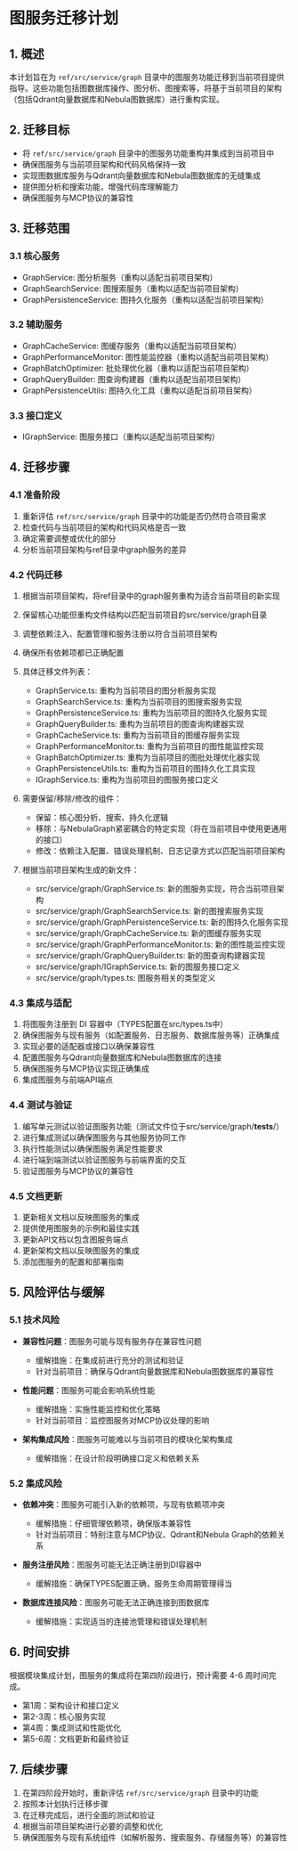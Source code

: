 # 图服务迁移计划

## 1. 概述

本计划旨在为 `ref/src/service/graph` 目录中的图服务功能迁移到当前项目提供指导。这些功能包括图数据库操作、图分析、图搜索等，将基于当前项目的架构（包括Qdrant向量数据库和Nebula图数据库）进行重构实现。

## 2. 迁移目标

- 将 `ref/src/service/graph` 目录中的图服务功能重构并集成到当前项目中
- 确保图服务与当前项目架构和代码风格保持一致
- 实现图数据库服务与Qdrant向量数据库和Nebula图数据库的无缝集成
- 提供图分析和搜索功能，增强代码库理解能力
- 确保图服务与MCP协议的兼容性

## 3. 迁移范围

### 3.1 核心服务
- GraphService: 图分析服务（重构以适配当前项目架构）
- GraphSearchService: 图搜索服务（重构以适配当前项目架构）
- GraphPersistenceService: 图持久化服务（重构以适配当前项目架构）

### 3.2 辅助服务
- GraphCacheService: 图缓存服务（重构以适配当前项目架构）
- GraphPerformanceMonitor: 图性能监控器（重构以适配当前项目架构）
- GraphBatchOptimizer: 批处理优化器（重构以适配当前项目架构）
- GraphQueryBuilder: 图查询构建器（重构以适配当前项目架构）
- GraphPersistenceUtils: 图持久化工具（重构以适配当前项目架构）

### 3.3 接口定义
- IGraphService: 图服务接口（重构以适配当前项目架构）

## 4. 迁移步骤

### 4.1 准备阶段
1. 重新评估 `ref/src/service/graph` 目录中的功能是否仍然符合项目需求
2. 检查代码与当前项目的架构和代码风格是否一致
3. 确定需要调整或优化的部分
4. 分析当前项目架构与ref目录中graph服务的差异

### 4.2 代码迁移
1. 根据当前项目架构，将ref目录中的graph服务重构为适合当前项目的新实现
2. 保留核心功能但重构文件结构以匹配当前项目的src/service/graph目录
3. 调整依赖注入、配置管理和服务注册以符合当前项目架构
4. 确保所有依赖项都已正确配置
5. 具体迁移文件列表：
   - GraphService.ts: 重构为当前项目的图分析服务实现
   - GraphSearchService.ts: 重构为当前项目的图搜索服务实现
   - GraphPersistenceService.ts: 重构为当前项目的图持久化服务实现
   - GraphQueryBuilder.ts: 重构为当前项目的图查询构建器实现
   - GraphCacheService.ts: 重构为当前项目的图缓存服务实现
   - GraphPerformanceMonitor.ts: 重构为当前项目的图性能监控实现
   - GraphBatchOptimizer.ts: 重构为当前项目的图批处理优化器实现
   - GraphPersistenceUtils.ts: 重构为当前项目的图持久化工具实现
   - IGraphService.ts: 重构为当前项目的图服务接口定义
6. 需要保留/移除/修改的组件：
   - 保留：核心图分析、搜索、持久化逻辑
   - 移除：与NebulaGraph紧密耦合的特定实现（将在当前项目中使用更通用的接口）
   - 修改：依赖注入配置、错误处理机制、日志记录方式以匹配当前项目架构

7. 根据当前项目架构生成的新文件：
   - src/service/graph/GraphService.ts: 新的图服务实现，符合当前项目架构
   - src/service/graph/GraphSearchService.ts: 新的图搜索服务实现
   - src/service/graph/GraphPersistenceService.ts: 新的图持久化服务实现
   - src/service/graph/GraphCacheService.ts: 新的图缓存服务实现
   - src/service/graph/GraphPerformanceMonitor.ts: 新的图性能监控实现
   - src/service/graph/GraphQueryBuilder.ts: 新的图查询构建器实现
   - src/service/graph/IGraphService.ts: 新的图服务接口定义
   - src/service/graph/types.ts: 图服务相关的类型定义

### 4.3 集成与适配
1. 将图服务注册到 DI 容器中（TYPES配置在src/types.ts中）
2. 确保图服务与现有服务（如配置服务、日志服务、数据库服务等）正确集成
3. 实现必要的适配器或接口以确保兼容性
4. 配置图服务与Qdrant向量数据库和Nebula图数据库的连接
5. 确保图服务与MCP协议实现正确集成
6. 集成图服务与前端API端点

### 4.4 测试与验证
1. 编写单元测试以验证图服务功能（测试文件位于src/service/graph/__tests__/）
2. 进行集成测试以确保图服务与其他服务协同工作
3. 执行性能测试以确保图服务满足性能要求
4. 进行端到端测试以验证图服务与前端界面的交互
5. 验证图服务与MCP协议的兼容性

### 4.5 文档更新
1. 更新相关文档以反映图服务的集成
2. 提供使用图服务的示例和最佳实践
3. 更新API文档以包含图服务端点
4. 更新架构文档以反映图服务的集成
5. 添加图服务的配置和部署指南


## 5. 风险评估与缓解
### 5.1 技术风险
- **兼容性问题**：图服务可能与现有服务存在兼容性问题
  - 缓解措施：在集成前进行充分的测试和验证
  - 针对当前项目：确保与Qdrant向量数据库和Nebula图数据库的兼容性

- **性能问题**：图服务可能会影响系统性能
  - 缓解措施：实施性能监控和优化策略
  - 针对当前项目：监控图服务对MCP协议处理的影响

- **架构集成风险**：图服务可能难以与当前项目的模块化架构集成
  - 缓解措施：在设计阶段明确接口定义和依赖关系

### 5.2 集成风险
- **依赖冲突**：图服务可能引入新的依赖项，与现有依赖项冲突
  - 缓解措施：仔细管理依赖项，确保版本兼容性
  - 针对当前项目：特别注意与MCP协议、Qdrant和Nebula Graph的依赖关系

- **服务注册风险**：图服务可能无法正确注册到DI容器中
  - 缓解措施：确保TYPES配置正确，服务生命周期管理得当

- **数据库连接风险**：图服务可能无法正确连接到图数据库
  - 缓解措施：实现适当的连接池管理和错误处理机制


## 6. 时间安排

根据模块集成计划，图服务的集成将在第四阶段进行，预计需要 4-6 周时间完成。
- 第1周：架构设计和接口定义
- 第2-3周：核心服务实现
- 第4周：集成测试和性能优化
- 第5-6周：文档更新和最终验证
## 7. 后续步骤

1. 在第四阶段开始时，重新评估 `ref/src/service/graph` 目录中的功能
2. 按照本计划执行迁移步骤
3. 在迁移完成后，进行全面的测试和验证
4. 根据当前项目架构进行必要的调整和优化
5. 确保图服务与现有系统组件（如解析服务、搜索服务、存储服务等）的兼容性
